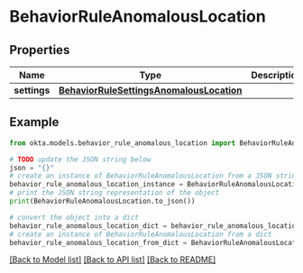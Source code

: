 # BehaviorRuleAnomalousLocation


## Properties

Name | Type | Description | Notes
------------ | ------------- | ------------- | -------------
**settings** | [**BehaviorRuleSettingsAnomalousLocation**](BehaviorRuleSettingsAnomalousLocation.md) |  | [optional] 

## Example

```python
from okta.models.behavior_rule_anomalous_location import BehaviorRuleAnomalousLocation

# TODO update the JSON string below
json = "{}"
# create an instance of BehaviorRuleAnomalousLocation from a JSON string
behavior_rule_anomalous_location_instance = BehaviorRuleAnomalousLocation.from_json(json)
# print the JSON string representation of the object
print(BehaviorRuleAnomalousLocation.to_json())

# convert the object into a dict
behavior_rule_anomalous_location_dict = behavior_rule_anomalous_location_instance.to_dict()
# create an instance of BehaviorRuleAnomalousLocation from a dict
behavior_rule_anomalous_location_from_dict = BehaviorRuleAnomalousLocation.from_dict(behavior_rule_anomalous_location_dict)
```
[[Back to Model list]](../README.md#documentation-for-models) [[Back to API list]](../README.md#documentation-for-api-endpoints) [[Back to README]](../README.md)


